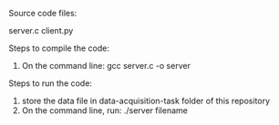 Source code files:

server.c
client.py

Steps to compile the code:

1) On the command line:
   gcc server.c -o server

Steps to run the code:

1) store the data file in data-acquisition-task folder of this repository
2) On the command line, run:
   ./server filename
